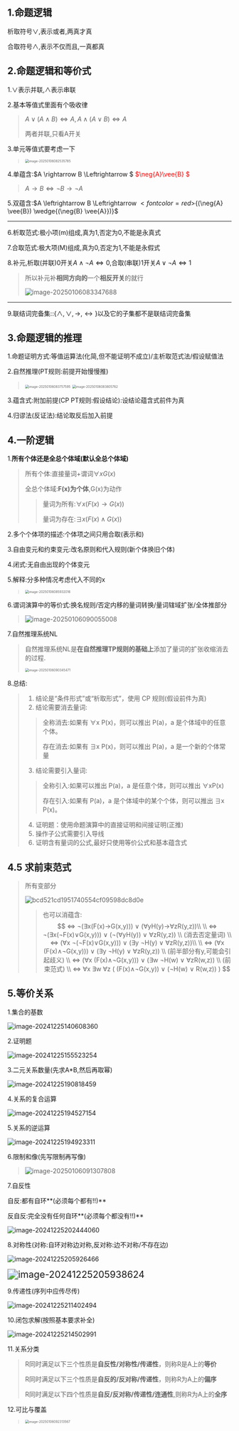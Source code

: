 ## 1.命题逻辑

析取符号$\vee$,表示或者,两真才真

合取符号$\wedge$,表示不仅而且,一真都真

## 2.命题逻辑和等价式

1.$\vee$表示并联,$\wedge$表示串联

2.基本等值式里面有个吸收律

>   $A \vee(A\wedge{B}) \Leftrightarrow A , A \wedge(A\vee{B}) \Leftrightarrow A$
>
>   两者并联,只看A开关

3.单元等值式要考虑一下

>   <img src="./assets/image-20250106082535785.png" alt="image-20250106082535785" style="zoom:50%;" />

4.单蕴含:$A \rightarrow B \Leftrightarrow $ <font color=red>$\neg{A}\vee{B} $</font>

>   $A \rightarrow B \Leftrightarrow \neg{B} \rightarrow \neg{A}$

5.双蕴含:$A \leftrightarrow B  \Leftrightarrow $<font color=red>${(\neg{A} \vee{B}) \wedge{(\neg{B} \vee{A}})}$</font>

****

6.析取范式:极小项(m)组成,真为1,否定为0,不能是永真式

7.合取范式:极大项(M)组成,真为0,否定为1,不能是永假式

8.补元,析取(并联)0开关$A \wedge{\neg{A}} \Leftrightarrow 0$,合取(串联)1开关$A \vee{\neg{A}} \Leftrightarrow 1$

>   所以补元补**相同方向的**一个**相反开关**的就行
>
>   ![image-20250106083347688](./assets/image-20250106083347688.png)

****

9.联结词完备集::$\{\wedge,\vee,\rightarrow,\leftrightarrow\}$以及它的子集都不是联结词完备集

## 3.命题逻辑的推理

1.命题证明方式:等值运算法(化简,但不能证明不成立)/主析取范式法/假设赋值法

2.自然推理(PT规则:前提开始慢慢推)

><img src="./assets/image-20250106083757595.png" alt="image-20250106083757595" style="zoom:50%;" />
>
><img src="./assets/image-20250106083805762.png" alt="image-20250106083805762" style="zoom:50%;" />
>
>

3.蕴含式:附加前提(CP PT规则:假设结论):设结论蕴含式前件为真

4.归谬法(反证法):结论取反后加入前提

## 4.一阶逻辑

1.**所有个体还是全总个体域(默认全总个体域)**

>   所有个体:直接量词+谓词$\forall xG(x)$
>
>   全总个体域:**F(x)为个体**,G(x)为动作
>
>   >   量词为所有:$\forall x (F(x)\rightarrow G(x))$
>   >
>   >   量词为存在:$\exists x(F(x)\wedge G(x))$

2.多个个体项的描述:个体项之间只用合取(表示和)

3.自由变元和约束变元:改名原则和代入规则(新个体换旧个体)

4.闭式:无自由出现的个体变元

5.解释:分多种情况考虑代入不同的x

>   <img src="./assets/image-20250106085932016.png" alt="image-20250106085932016" style="zoom:50%;" />

6.谓词演算中的等价式:换名规则/否定内移的量词转换/量词辖域扩张/全体推部分

>   ![image-20250106090055008](./assets/image-20250106090055008.png)

7.自然推理系统NL

>自然推理系统NL是**在自然推理TP规则的基础上**添加了量词的扩张收缩消去的过程.
>
><img src="./assets/image-20250106090345471.png" alt="image-20250106090345471" style="zoom:50%;" />

8.总结:

>   1.   结论是“条件形式”或“析取形式”，使用 CP 规则(假设前件为真)
>   2.   结论需要消去量词:
>
>   >   全称消去:如果有 ∀x P(x)，则可以推出 P(a)，a 是个体域中的任意个体。
>   >
>   >   存在消去:如果有 ∃x P(x)，则可以推出 P(a)，a 是一个新的个体常量
>
>   3.   结论需要引入量词:
>
>   >   全称引入:如果可以推出 P(a)，a 是任意个体，则可以推出 ∀xP(x)
>   >
>   >   存在引入:如果有 P(a)，a 是个体域中的某个个体，则可以推出 ∃x P(x)。
>
>   4.   证明题：使用命题演算中的直接证明和间接证明(正推)
>   5.   操作子公式需要引入导线
>   6.   证明含有量词的公式,最好只使用等价公式和基本蕴含式

## 4.5 求前束范式

>   所有变部分
>
>   ![bcd521cd1951740554cf09598dc8d0e](./assets/bcd521cd1951740554cf09598dc8d0e.jpg)
>
>   >   也可以消蕴含:
>   >   $$
>   >    ⇔ ¬(∃x(F(x)→G(x,y))) ∨ (∀yH(y)→∀zR(y,z))\\
>   >   \\
>   >   ⇔ ¬(∃x(¬F(x)∨G(x,y))) ∨ (¬(∀yH(y)) ∨ ∀zR(y,z))
>   >   \\
>   >   (消去否定量词)
>   >   \\
>   >   ⇔ (∀x ¬(¬F(x)∨G(x,y))) ∨ (∃y ¬H(y) ∨ ∀zR(y,z))\\
>   >   \\
>   >   ⇔ (∀x (F(x)∧¬G(x,y))) ∨ (∃y ¬H(y) ∨ ∀zR(y,z))
>   >   \\
>   >   (前半部分有y,可能会引起歧义)
>   >   \\
>   >   ⇔ (∀x (F(x)∧¬G(x,y))) ∨ (∃w ¬H(w) ∨ ∀zR(w,z))
>   >   \\
>   >   (前束范式)
>   >   \\
>   >   ⇔ ∀x ∃w ∀z ( (F(x)∧¬G(x,y)) ∨ (¬H(w) ∨ R(w,z)) )
>   >   $$
>   >   

## 5.等价关系

1.集合的基数

![image-20241225140608360](./assets/image-20241225140608360.png)

2.证明题

![image-20241225155523254](./assets/image-20241225155523254.png)

3.二元关系数量(先求A*B,然后再取幂)

![image-20241225190818459](./assets/image-20241225190818459.png)

4.关系的复合运算

![image-20241225194527154](./assets/image-20241225194527154.png)

5.关系的逆运算

![image-20241225194923311](./assets/image-20241225194923311.png)

6.限制和像(先写限制再写像)

>   ![image-20250106091307808](./assets/image-20250106091307808.png)

7.自反性

自反:都有自环**(必须每个都有!!)**

反自反:完全没有任何自环**(必须每个都没有!!)**

![image-20241225202444060](./assets/image-20241225202444060.png)

8.对称性(对称:自环对称边对称,反对称:边不对称/不存在边)

![image-20241225205926466](./assets/image-20241225205926466.png)

<img src="./assets/image-20241225205938624.png" alt="image-20241225205938624" style="zoom:150%;" />

9.传递性(序列中应传尽传)

![image-20241225211402494](./assets/image-20241225211402494.png)

10.闭包求解(按照基本要求补全)

![image-20241225214502991](./assets/image-20241225214502991.png)

11.关系分类

>   R同时满足以下三个性质是**自反性/对称性/传递性**，则称R是A上的**等价**
>
>   R同时满足以下三个性质是**自反的/反对称/传递性**，则称R为A上的**偏序**
>
>   R同时满足以下四个性质是**自反/反对称/传递性/连通性**,则称R为A上的**全序**

12.可比与覆盖

>   <img src="./assets/image-20250106092313567.png" alt="image-20250106092313567" style="zoom:50%;" />

